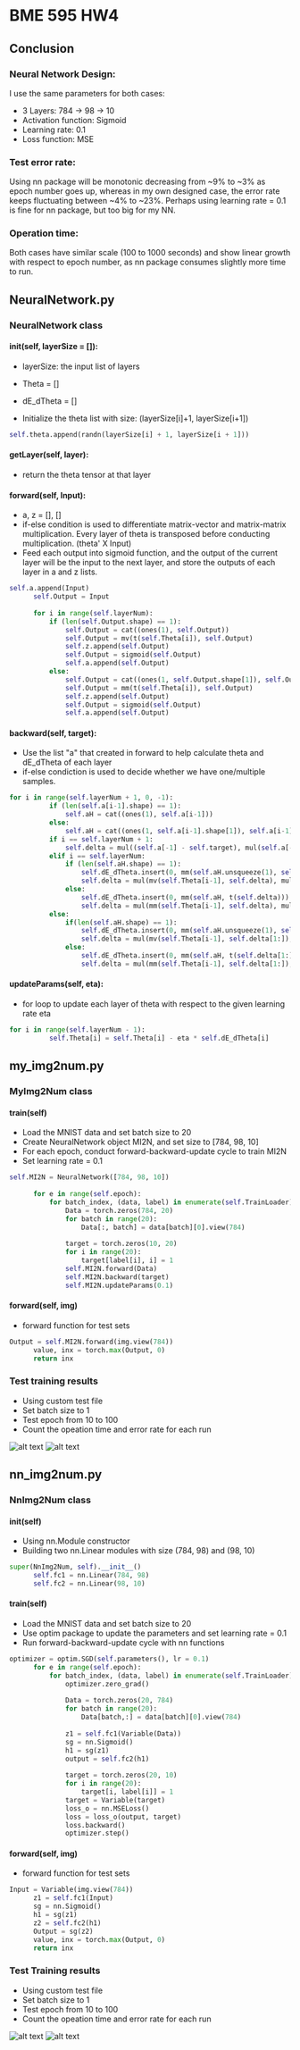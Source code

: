 # BME 595 HW4
## Conclusion
### Neural Network Design:

I use the same parameters for both cases:
- 3 Layers: 784 -> 98 -> 10
- Activation function: Sigmoid
- Learning rate: 0.1
- Loss function: MSE


### Test error rate: 

Using nn package will be monotonic decreasing from ~9% to ~3% as epoch number goes up, whereas in my own designed case, the error rate keeps fluctuating between ~4% to ~23%. Perhaps using learning rate = 0.1 is fine for nn package, but too big for my NN.
### Operation time: 

Both cases have similar scale (100 to 1000 seconds) and show linear growth with respect to epoch number, as nn package consumes slightly more time to run.
## NeuralNetwork.py 
### NeuralNetwork class

#### __init__(self, layerSize = []):
  - layerSize: the input list of layers
  - Theta = []
  - dE_dTheta = []
  
  - Initialize the theta list with size: (layerSize[i]+1, layerSize[i+1])
  ```python
  self.theta.append(randn(layerSize[i] + 1, layerSize[i + 1]))
  ```
#### getLayer(self, layer):
  - return the theta tensor at that layer
  
#### forward(self, Input):
  - a, z = [], []
  - if-else condition is used to differentiate matrix-vector and matrix-matrix multiplication. Every layer of theta is transposed before conducting multiplication. (theta' X Input)
  - Feed each output into sigmoid function, and the output of the current layer will be the input to the next layer, and store the outputs of each layer in a and z lists.
  ```python
  self.a.append(Input)
        self.Output = Input
        
        for i in range(self.layerNum):
            if (len(self.Output.shape) == 1):
                self.Output = cat((ones(1), self.Output))
                self.Output = mv(t(self.Theta[i]), self.Output)
                self.z.append(self.Output)
                self.Output = sigmoid(self.Output)
                self.a.append(self.Output)
            else:
                self.Output = cat((ones(1, self.Output.shape[1]), self.Output), 0)
                self.Output = mm(t(self.Theta[i]), self.Output)
                self.z.append(self.Output)
                self.Output = sigmoid(self.Output)
                self.a.append(self.Output)
  ```
  
#### backward(self, target):
  - Use the list "a" that created in forward to help calculate theta and dE_dTheta of each layer 
  - if-else condiction is used to decide whether we have one/multiple samples. 
  ```python
  for i in range(self.layerNum + 1, 0, -1):
            if (len(self.a[i-1].shape) == 1):
                self.aH = cat((ones(1), self.a[i-1]))
            else:
                self.aH = cat((ones(1, self.a[i-1].shape[1]), self.a[i-1]), 0)
            if i == self.layerNum + 1:
                self.delta = mul((self.a[-1] - self.target), mul(self.a[-1], (1 - self.a[-1])))
            elif i == self.layerNum:
                if (len(self.aH.shape) == 1):
                    self.dE_dTheta.insert(0, mm(self.aH.unsqueeze(1), self.delta.unsqueeze(0)))
                    self.delta = mul(mv(self.Theta[i-1], self.delta), mul(self.aH, 1 - self.aH))
                else:
                    self.dE_dTheta.insert(0, mm(self.aH, t(self.delta)))
                    self.delta = mul(mm(self.Theta[i-1], self.delta), mul(self.aH, 1 - self.aH))
            else: 
                if(len(self.aH.shape) == 1):
                    self.dE_dTheta.insert(0, mm(self.aH.unsqueeze(1), self.delta[1:].unsqueeze(0)))
                    self.delta = mul(mv(self.Theta[i-1], self.delta[1:]), mul(self.aH, 1 - self.aH))
                else:
                    self.dE_dTheta.insert(0, mm(self.aH, t(self.delta[1:])))
                    self.delta = mul(mm(self.Theta[i-1], self.delta[1:]), mul(self.aH, 1 - self.aH))
  ```

#### updateParams(self, eta):
  - for loop to update each layer of theta with respect to the given learning rate eta
  ```python
  for i in range(self.layerNum - 1):
            self.Theta[i] = self.Theta[i] - eta * self.dE_dTheta[i]
  ```

## my_img2num.py
### MyImg2Num class
  #### train(self)
  - Load the MNIST data and set batch size to 20
  - Create NeuralNetwork object MI2N, and set size to [784, 98, 10]
  - For each epoch, conduct forward-backward-update cycle to train MI2N 
  - Set learning rate = 0.1
  ```python
  self.MI2N = NeuralNetwork([784, 98, 10])
        
        for e in range(self.epoch):
            for batch_index, (data, label) in enumerate(self.TrainLoader):
                Data = torch.zeros(784, 20)
                for batch in range(20):
                    Data[:, batch] = data[batch][0].view(784)
                
                target = torch.zeros(10, 20)
                for i in range(20):
                    target[label[i], i] = 1
                self.MI2N.forward(Data)
                self.MI2N.backward(target)
                self.MI2N.updateParams(0.1)
  ```
  
  #### forward(self, img)
  - forward function for test sets
  ```python
  Output = self.MI2N.forward(img.view(784))
        value, inx = torch.max(Output, 0)
        return inx
  ```

### Test training results
- Using custom test file
- Set batch size to 1
- Test epoch from 10 to 100
- Count the opeation time and error rate for each run

![alt text](https://github.com/chenpine/BME595_Deep_Learning/blob/master/HW4/myNN_error%20rate.png "Error Rate vs. Epoch")
![alt text](https://github.com/chenpine/BME595_Deep_Learning/blob/master/HW4/myNN_operation%20time.png "Operation Time vs. Epoch")

## nn_img2num.py
### NnImg2Num class
  #### __init__(self)
  - Using nn.Module constructor
  - Building two nn.Linear modules with size (784, 98) and (98, 10)
  ```python
  super(NnImg2Num, self).__init__()
        self.fc1 = nn.Linear(784, 98)
        self.fc2 = nn.Linear(98, 10)
  ```
  
  #### train(self)
  - Load the MNIST data and set batch size to 20
  - Use optim package to update the parameters and set learning rate = 0.1
  - Run forward-backward-update cycle with nn functions
  ```python
  optimizer = optim.SGD(self.parameters(), lr = 0.1)
        for e in range(self.epoch):
            for batch_index, (data, label) in enumerate(self.TrainLoader):
                optimizer.zero_grad()
                
                Data = torch.zeros(20, 784)
                for batch in range(20):
                    Data[batch,:] = data[batch][0].view(784)
                    
                z1 = self.fc1(Variable(Data))
                sg = nn.Sigmoid()
                h1 = sg(z1)
                output = self.fc2(h1)
                
                target = torch.zeros(20, 10)
                for i in range(20):
                    target[i, label[i]] = 1
                target = Variable(target)
                loss_o = nn.MSELoss()
                loss = loss_o(output, target)
                loss.backward()
                optimizer.step()
  ```
  #### forward(self, img)
  - forward function for test sets
  ```python
  Input = Variable(img.view(784))
        z1 = self.fc1(Input)
        sg = nn.Sigmoid()
        h1 = sg(z1)
        z2 = self.fc2(h1)
        Output = sg(z2)
        value, inx = torch.max(Output, 0)
        return inx
  ```
  ### Test Training results
  - Using custom test file
  - Set batch size to 1
  - Test epoch from 10 to 100
  - Count the opeation time and error rate for each run

![alt text](https://github.com/chenpine/BME595_Deep_Learning/blob/master/HW4/NN_error%20rate.png "Error Rate vs. Epoch")
![alt text](https://github.com/chenpine/BME595_Deep_Learning/blob/master/HW4/NN_operation%20time.png "Operation Time vs. Epoch")


  

